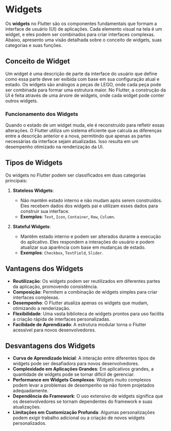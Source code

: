 # Widgets

Os **widgets** no Flutter são os componentes fundamentais que formam a interface de usuário (UI) de aplicações. Cada elemento visual na tela é um widget, e eles podem ser combinados para criar interfaces complexas. Abaixo, apresento uma visão detalhada sobre o conceito de widgets, suas categorias e suas funções.

## Conceito de Widget

Um widget é uma descrição de parte da interface do usuário que define como essa parte deve ser exibida com base em sua configuração atual e estado. Os widgets são análogos a peças de LEGO, onde cada peça pode ser combinada para formar uma estrutura maior. No Flutter, a construção da UI é feita através de uma árvore de widgets, onde cada widget pode conter outros widgets.

### Funcionamento dos Widgets

Quando o estado de um widget muda, ele é reconstruído para refletir essas alterações. 
O Flutter utiliza um sistema eficiente que calcula as diferenças entre a descrição anterior e 
a nova, permitindo que apenas as partes necessárias da interface sejam atualizadas. 
Isso resulta em um desempenho otimizado na renderização da UI.

## Tipos de Widgets

Os widgets no Flutter podem ser classificados em duas categorias principais:

1. **Stateless Widgets**:
   - Não mantêm estado interno e não mudam após serem construídos. Eles recebem dados dos widgets pai e utilizam esses dados para construir sua interface.
   - **Exemplos**: `Text`, `Icon`, `Container`, `Row`, `Column`.

2. **Stateful Widgets**:
   - Mantêm estado interno e podem ser alterados durante a execução do aplicativo. Eles respondem a interações do usuário e podem atualizar sua aparência com base em mudanças de estado.
   - **Exemplos**: `Checkbox`, `TextField`, `Slider`.

## Vantagens dos Widgets

- **Reutilização**: Os widgets podem ser reutilizados em diferentes partes da aplicação, promovendo consistência.
- **Composição**: Permitem a combinação de widgets simples para criar interfaces complexas.
- **Desempenho**: O Flutter atualiza apenas os widgets que mudam, otimizando a renderização.
- **Flexibilidade**: Uma vasta biblioteca de widgets prontos para uso facilita a criação rápida de interfaces personalizadas.
- **Facilidade de Aprendizado**: A estrutura modular torna o Flutter acessível para novos desenvolvedores.

## Desvantagens dos Widgets

- **Curva de Aprendizado Inicial**: A interação entre diferentes tipos de widgets pode ser desafiadora para novos desenvolvedores.
- **Complexidade em Aplicações Grandes**: Em aplicativos grandes, a quantidade de widgets pode se tornar difícil de gerenciar.
- **Performance em Widgets Complexos**: Widgets muito complexos podem levar a problemas de desempenho se não forem projetados adequadamente.
- **Dependência do Framework**: O uso extensivo de widgets significa que os desenvolvedores se tornam dependentes do framework e suas atualizações.
- **Limitações em Customização Profunda**: Algumas personalizações podem exigir trabalho adicional ou a criação de novos widgets personalizados.

